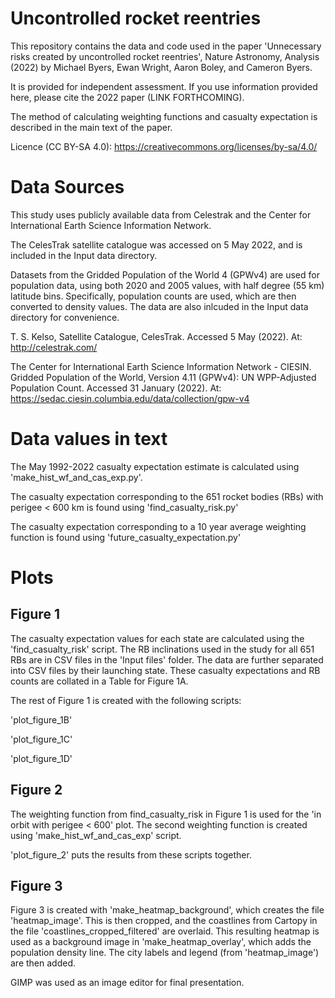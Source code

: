 # Uncontrolled rocket reentries

This repository contains the data and code used in the paper 'Unnecessary risks created by uncontrolled rocket reentries', Nature Astronomy, Analysis (2022) by Michael Byers, Ewan Wright, Aaron Boley, and Cameron Byers.

It is provided for independent assessment. If you use information provided here, please cite the 2022 paper (LINK FORTHCOMING).

The method of calculating weighting functions and casualty expectation is described in the main text of the paper.

Licence (CC BY-SA 4.0): https://creativecommons.org/licenses/by-sa/4.0/

# Data Sources

This study uses publicly available data from Celestrak and the Center for International Earth Science Information Network.

The CelesTrak satellite catalogue was accessed on 5 May 2022, and is included in the Input data directory.

Datasets from the Gridded Population of the World 4 (GPWv4) are used for population data, using both 2020 and 2005 values, with half degree (55 km) latitude bins. Specifically, population counts are used, which are then converted to density values. The data are also inlcuded in the Input data directory for convenience. 

T. S. Kelso, Satellite Catalogue, CelesTrak. Accessed 5 May (2022). At: http://celestrak.com/

The Center for International Earth Science Information Network - CIESIN. Gridded Population of the World, Version 4.11 (GPWv4): UN WPP-Adjusted Population Count. Accessed 31 January (2022). At: https://sedac.ciesin.columbia.edu/data/collection/gpw-v4

# Data values in text

The May 1992-2022 casualty expectation estimate is calculated using 'make_hist_wf_and_cas_exp.py'.

The casualty expectation corresponding to the 651 rocket bodies (RBs) with perigee < 600 km is found using 'find_casualty_risk.py'

The casualty expectation corresponding to a 10 year average weighting function is found using 'future_casualty_expectation.py'

# Plots

## Figure 1

The casualty expectation values for each state are calculated using the 'find_casualty_risk' script. The RB inclinations used in the study for all 651 RBs are in CSV files in the 'Input files' folder. The data are further separated into CSV files by their launching state. These casualty expectations and RB counts are collated in a Table for Figure 1A.

The rest of Figure 1 is created with the following scripts:

'plot_figure_1B'

'plot_figure_1C'

'plot_figure_1D'

## Figure 2

The weighting function from find_casualty_risk in Figure 1 is used for the 'in orbit with perigee < 600' plot. The second weighting function is created using 'make_hist_wf_and_cas_exp' script.

'plot_figure_2' puts the results from these scripts together.

## Figure 3

Figure 3 is created with 'make_heatmap_background',  which creates the file 'heatmap_image'. This is then cropped, and the coastlines from Cartopy in the file 'coastlines_cropped_filtered' are overlaid. This resulting heatmap is used as a background image in 'make_heatmap_overlay', which adds the population density line. The city labels and legend (from 'heatmap_image') are then added.

GIMP was used as an image editor for final presentation.
